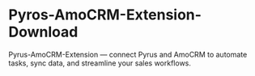 # Pyros-AmoCRM-Extension-Download
Pyrus-AmoCRM-Extension — connect Pyrus and AmoCRM to automate tasks, sync data, and streamline your sales workflows.
